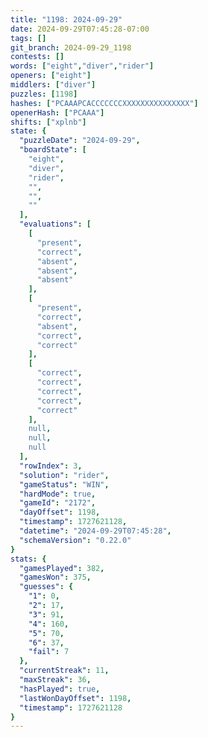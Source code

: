 ```yaml
---
title: "1198: 2024-09-29"
date: 2024-09-29T07:45:28-07:00
tags: []
git_branch: 2024-09-29_1198
contests: []
words: ["eight","diver","rider"]
openers: ["eight"]
middlers: ["diver"]
puzzles: [1198]
hashes: ["PCAAAPCACCCCCCCXXXXXXXXXXXXXXX"]
openerHash: ["PCAAA"]
shifts: ["xplnb"]
state: {
  "puzzleDate": "2024-09-29",
  "boardState": [
    "eight",
    "diver",
    "rider",
    "",
    "",
    ""
  ],
  "evaluations": [
    [
      "present",
      "correct",
      "absent",
      "absent",
      "absent"
    ],
    [
      "present",
      "correct",
      "absent",
      "correct",
      "correct"
    ],
    [
      "correct",
      "correct",
      "correct",
      "correct",
      "correct"
    ],
    null,
    null,
    null
  ],
  "rowIndex": 3,
  "solution": "rider",
  "gameStatus": "WIN",
  "hardMode": true,
  "gameId": "2172",
  "dayOffset": 1198,
  "timestamp": 1727621128,
  "datetime": "2024-09-29T07:45:28",
  "schemaVersion": "0.22.0"
}
stats: {
  "gamesPlayed": 382,
  "gamesWon": 375,
  "guesses": {
    "1": 0,
    "2": 17,
    "3": 91,
    "4": 160,
    "5": 70,
    "6": 37,
    "fail": 7
  },
  "currentStreak": 11,
  "maxStreak": 36,
  "hasPlayed": true,
  "lastWonDayOffset": 1198,
  "timestamp": 1727621128
}
---
```

<!-- more -->
